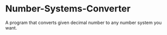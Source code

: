 # Number-Systems-Converter
A program that converts given decimal number to any number system you want.
